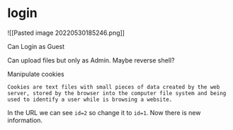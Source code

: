 # login
![[Pasted image 20220530185246.png]]

Can Login as Guest

Can upload files but only as Admin. Maybe reverse shell?

Manipulate cookies

```cookies
Cookies are text files with small pieces of data created by the web server, stored by the browser into the computer file system and being used to identify a user while is browsing a website.
```

In the URL we can see `id=2` so change it to `id=1`.
Now there is new information. 